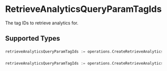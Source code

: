 # RetrieveAnalyticsQueryParamTagIds

The tag IDs to retrieve analytics for.


## Supported Types

### 

```go
retrieveAnalyticsQueryParamTagIds := operations.CreateRetrieveAnalyticsQueryParamTagIdsStr(string{/* values here */})
```

### 

```go
retrieveAnalyticsQueryParamTagIds := operations.CreateRetrieveAnalyticsQueryParamTagIdsArrayOfStr([]string{/* values here */})
```

